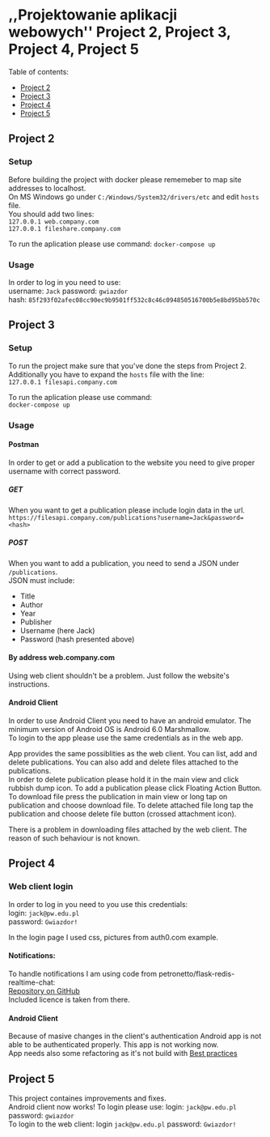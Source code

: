 # ,,Projektowanie aplikacji webowych'' Project 2, Project 3, Project 4, Project 5

Table of contents:  
- [Project 2](#project-2)  
- [Project 3](#project-3)  
- [Project 4](#project-4)  
- [Project 5](#project-5)


## Project 2
### Setup
Before building the project with docker please rememeber to map site addresses to localhost.  
On MS Windows go under `C:/Windows/System32/drivers/etc` and edit `hosts` file.  
You should add two lines:  
`127.0.0.1 web.company.com`  
`127.0.0.1 fileshare.company.com`  

To run the aplication please use command:
`docker-compose up`

### Usage
In order to log in you need to use:  
username: `Jack` password: `gwiazdor`  
hash: `85f293f02afec08cc90ec9b9501ff532c8c46c094850516700b5e8bd95bb570c`

## Project 3
### Setup
To run the project make sure that you've done the steps from Project 2.  
Additionally you have to expand the `hosts` file with the line:  
`127.0.0.1 filesapi.company.com`  

To run the aplication please use command:  
`docker-compose up`  

### Usage

#### Postman
In order to get or add a publication to the website you need to give proper username with correct password.  
##### GET
When you want to get a publication please include login data in the url.  
`https://filesapi.company.com/publications?username=Jack&password=<hash>`

##### POST
When you want to add a publication, you need to send a JSON under `/publications`.  
JSON must include:  
* Title
* Author
* Year
* Publisher
* Username (here Jack)
* Password (hash presented above)

#### By address web.company.com
Using web client shouldn't be a problem. Just follow the website's instructions.  

#### Android Client
In order to use Android Client you need to have an android emulator. The minimum version of Android OS is Android 6.0 Marshmallow.  
To login to the app please use the same credentials as in the web app.

App provides the same possiblities as the web client. You can list, add and delete publications. You can also add and delete files attached to the publications.  
In order to delete publication please hold it in the main view and click rubbish dump icon. To add a publication please click Floating Action Button. To download file press the publication in main view or long tap on publication and choose download file. To delete attached file long tap the publication and choose delete file button (crossed attachment icon).  

There is a problem in downloading files attached by the web client. The reason of such behaviour is not known.  

## Project 4
### Web client login
In order to log in you need to you use this credentials:  
login: `jack@pw.edu.pl`  
password: `Gwiazdor!`  

In the login page I used css, pictures from auth0.com example.  

#### Notifications:
To handle notifications I am using code from petronetto/flask-redis-realtime-chat:  
[Repository on GitHub](https://github.com/petronetto/flask-redis-realtime-chat)  
Included licence is taken from there.  

#### Android Client
Because of masive changes in the client's authentication Android app is not able to be authenticated properly. This app is not working now.  
App needs also some refactoring as it's not build with [Best practices](https://developer.android.com/guide/components/activities/activity-lifecycle)  

## Project 5
This project containes improvements and fixes.  
Android client now works! To login please use: login: `jack@pw.edu.pl` password: `gwiazdor`  
To login to the web client: login `jack@pw.edu.pl` password: `Gwiazdor!`  
